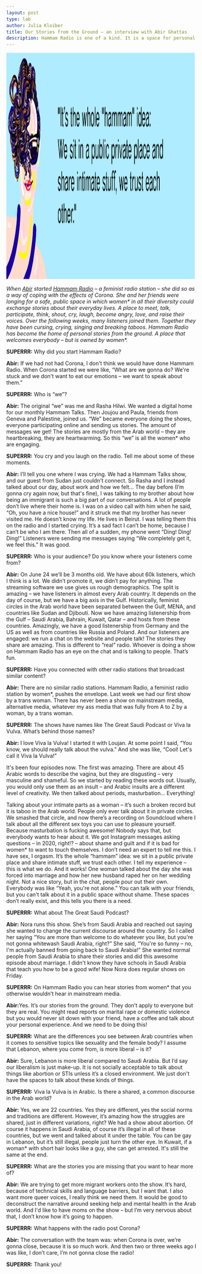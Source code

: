 ```yaml
---
layout: post
type: lab
author: Julia Kloiber
title: Our Stories from the Ground – an interview with Abir Ghattas
description: Hammam Radio is one of a kind. It is a space for personal stories of women* from the Arab world and beyond. 60.000 listeners cry, laugh, think and dream on air. 
---
```


<img src="/assets/img/blog/quoteabir.png" alt="Image with Visual of Abir and Slogan Our Stories from the Ground" width="500" height="600">
<p><em>When <a href="https://twitter.com/AbirGhattas">Abir</a> started <a href="https://yamakan.place/hammamradio/">Hammam Radio</a> – a feminist radio station – she did so as a way of coping with the effects of Corona. She and her friends were longing for a safe, public space in which women* in all their diversity could exchange stories about their everyday lives. A place to meet, talk, participate, think, shout, cry, laugh, become angry, love, and raise their voices. Over the following weeks, many listeners joined them. Together they have been cursing, crying, singing and breaking taboos. Hammam Radio has become the home of personal stories from the ground. A place that welcomes everybody – but is owned by women*.</em></p>


<p><b>SUPERRR:</b> Why did you start Hammam Radio?</p>
<p><b>Abir:</b> If we had not had Corona, I don't think we would have done Hammam Radio. When Corona started we were like, “What are we gonna do? We're stuck and we don't want to eat our emotions – we want to speak about them.”</p>

<p><b>SUPERRR:</b> Who is “we”?</p>
<p><b>Abir:</b> The original “we” was me and Rasha Hilwi. We wanted a digital home for our monthly Hammam Talks. Then Joujou and Paula, friends from Geneva and Palestine, joined us. “We” became everyone doing the shows, everyone participating online and sending us stories. The amount of messages we get! The stories are mostly from the Arab world – they are heartbreaking, they are heartwarming. So this “we” is all the women* who are engaging.<p>

<p><b>SUPERRR:</b> You cry and you laugh on the radio. Tell me about some of these moments.</p>

<p><b>Abir:</b> I’ll tell you one where I was crying. We had a Hammam Talks show, and our guest from Sudan just couldn't connect. So Rasha and I instead talked about our day, about work and how we felt... The day before (I’m gonna cry again now, but that's fine), I was talking to my brother about how being an immigrant is such a big part of our conversations. A lot of people don’t live where their home is. I was on a video call with him when he said, “Oh, you have a nice house!” and it struck me that my brother has never visited me. He doesn’t know my life. He lives in Beirut. I was telling them this on the radio and I started crying. It’s a sad fact I can’t be home, because I can’t be who I am there. Then all of a sudden, my phone went “Ding! Ding! Ding!” Listeners were sending me messages saying “We completely get it, we feel this.” It was good. </p>

<p><b>SUPERRR:</b> Who is your audience? Do you know where your listeners come from?</p>

<p><b>Abir:</b> On June 24 we’ll be 3 months old. We have about 60k listeners, which I think is a lot. We didn’t promote it, we didn’t pay for anything. The streaming software we use gives us rough demographics. The split is amazing – we have listeners in almost every Arab country. It depends on the day of course, but we have a big axis in the Gulf. Historically, feminist circles in the Arab world have been separated between the Gulf, MENA, and countries like Sudan and Djibouti. Now we have amazing listenership from the Gulf – Saudi Arabia, Bahrain, Kuwait, Qatar – and hosts from these countries. Amazingly, we have a good listenership from Germany and the US as well as from countries like Russia and Poland.
And our listeners are engaged: we run a chat on the website and people talk! The stories they share are amazing. This is different to “real” radio. Whoever is doing a show on Hammam Radio has an eye on the chat and is talking to people. That’s fun.</p>

<p><b>SUPERRR:</b> Have you connected with other radio stations that broadcast similar content?</p>

<p><b>Abir:</b> There are no similar radio stations. Hammam Radio, a feminist radio station by women*, pushes the envelope. Last week we had our first show by a trans woman. There has never been a show on mainstream media, alternative media, whatever my ass media that was fully from A to Z by a woman, by a trans woman.</p>

<p><b>SUPERRR:</b> The shows have names like The Great Saudi Podcast or Viva la Vulva. What’s behind those names?</p>

<p><b>Abir:</b> I love Viva la Vulva! I started it with Loujan. At some point I said, “You know, we should really talk about the vulva.” And she was like, “Cool! Let's call it Viva la Vulva!”</p>
<p>It's been four episodes now. The first was amazing. There are about 45 Arabic words to describe the vagina, but they are disgusting – very masculine and shameful. So we started by reading these words out. Usually, you would only use them as an insult – and Arabic insults are a different level of creativity. We then talked about periods, masturbation... Everything!</p>
<p>Talking about your intimate parts as a woman – it’s such a broken record but it is taboo in the Arab world. People only ever talk about it in private circles. We smashed that circle, and now there’s a recording on Soundcloud where I talk about all the different sex toys you can use to pleasure yourself. Because masturbation is fucking awesome! Nobody says that, but everybody wants to hear about it. We got Instagram messages asking questions – in 2020, right!? – about shame and guilt and if it is bad for women* to want to touch themselves. I don’t need an expert to tell me this. I have sex, I orgasm. It’s the whole “hammam” idea: we sit in a public private place and share intimate stuff, we trust each other. I tell my experience – this is what we do. And it works! One woman talked about the day she was forced into marriage and how her new husband raped her on her wedding night. Not a nice story, but in the chat, people pour out their own. Everybody was like “Yeah, you're not alone.” You can talk with your friends, but you can't talk about it in a public space without shame. These spaces don’t really exist, and this tells you there is a need. </p>

<p><b>SUPERRR:</b> What about The Great Saudi Podcast?</p>

<p><b>Abir:</b> Nora runs this show. She’s from Saudi Arabia and reached out saying she wanted to change the current discourse around the country. So I called her saying “You are more than welcome to do whatever you like, but you're not gonna whitewash Saudi Arabia, right?” She said, “You're so funny – no, I'm actually banned from going back to Saudi Arabia!”
She wanted normal people from Saudi Arabia to share their stories and did this awesome episode about marriage. I didn't know they have schools in Saudi Arabia that teach you how to be a good wife! Now Nora does regular shows on Friday.</p>

<p><b>SUPERRR:</b> On Hammam Radio you can hear stories from women* that you otherwise wouldn’t hear in mainstream media. </p>
<p><b>Abir:</b>Yes. It’s our stories from the ground. They don’t apply to everyone but they are real. You might read reports on marital rape or domestic violence but you would never sit down with your friend, have a coffee and talk about your personal experience. And we need to be doing this!</p>

<p><b>SUPERRR:</b> What are the differences you see between Arab countries when it comes to sensitive topics like sexuality and the female body? I assume that Lebanon, where you come from, is more liberal – is it?</p>

<p><b>Abir:</b> Sure, Lebanon is more liberal compared to Saudi Arabia. But I’d say our liberalism is just make-up. It is not socially acceptable to talk about things like abortion or STIs unless it’s a closed environment. We just don't have the spaces to talk about these kinds of things.</p>

<p><b>SUPERRR:</b> Viva la Vulva is in Arabic. Is there a shared, a common discourse in the Arab world?</p>

<p><b>Abir:</b> Yes, we are 22 countries. Yes they are different, yes the social norms and traditions are different. However, it’s amazing how the struggles are shared, just in different variations, right? We had a show about abortion. Of course it happens in Saudi Arabia, of course it’s illegal in all of these countries, but we went and talked about it under the table. You can be gay in Lebanon, but it’s still illegal, people just turn the other eye. In Kuwait, if a woman* with short hair looks like a guy, she can get arrested. It's still the same at the end. </p>

<p><b>SUPERRR:</b> What are the stories you are missing that you want to hear more of? </p>

<p><b>Abir:</b> We are trying to get more migrant workers onto the show. It’s hard, because of technical skills and language barriers, but I want that. I also want more queer voices, I really think we need them. It would be good to deconstruct the narrative around seeking help and mental health in the Arab world. And I'd like to have moms on the show – but I’m very nervous about that, I don’t know how it’s going to happen.</p>

<p><b>SUPERRR:</b> What happens with the radio post Corona?</p>

<p><b>Abir:</b> The conversation with the team was: when Corona is over, we’re gonna close, because it is so much work. And then two or three weeks ago I was like, I don’t care, I’m not gonna close the radio!</p>

<p><b>SUPERRR:</b> Thank you!</p>
